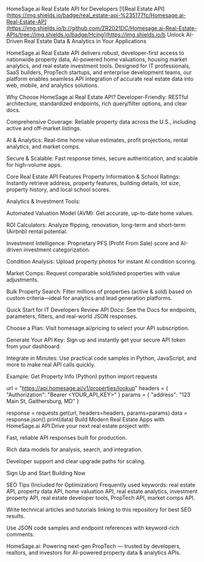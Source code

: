 HomeSage.ai Real Estate API for Developers
[![Real Estate API](https://img.shields.io/badge/real_estate-api-%235177fc/Homesage.ai-Real-Estate-AP](https://img.shields.io/b://github.com/ZR2021DC/Homesage.ai-Real-Estate-APIs/tree://img.shields.io/badge/Hcing](https://img.shields.io/b Unlock AI-Driven Real Estate Data & Analytics in Your Applications

HomeSage.ai Real Estate API delivers robust, developer-first access to nationwide property data, AI-powered home valuations, housing market analytics, and real estate investment tools. Designed for IT professionals, SaaS builders, PropTech startups, and enterprise development teams, our platform enables seamless API integration of accurate real estate data into web, mobile, and analytics solutions.

Why Choose HomeSage.ai Real Estate API?
Developer-Friendly: RESTful architecture, standardized endpoints, rich query/filter options, and clear docs.

Comprehensive Coverage: Reliable property data across the U.S., including active and off-market listings.

AI & Analytics: Real-time home value estimates, profit projections, rental analytics, and market comps.

Secure & Scalable: Fast response times, secure authentication, and scalable for high-volume apps.

Core Real Estate API Features
Property Information & School Ratings: Instantly retrieve address, property features, building details, lot size, property history, and local school scores.

Analytics & Investment Tools:

Automated Valuation Model (AVM): Get accurate, up-to-date home values.

ROI Calculators: Analyze flipping, renovation, long-term and short-term (Airbnb) rental potential.

Investment Intelligence: Proprietary PFS (Profit From Sale) score and AI-driven investment categorization.

Condition Analysis: Upload property photos for instant AI condition scoring.

Market Comps: Request comparable sold/listed properties with value adjustments.

Bulk Property Search: Filter millions of properties (active & sold) based on custom criteria—ideal for analytics and lead generation platforms.

Quick Start for IT Developers
Review API Docs: See the Docs for endpoints, parameters, filters, and real-world JSON responses.

Choose a Plan: Visit homesage.ai/pricing to select your API subscription.

Generate Your API Key: Sign up and instantly get your secure API token from your dashboard.

Integrate in Minutes: Use practical code samples in Python, JavaScript, and more to make real API calls quickly.

Example: Get Property Info (Python)
python
import requests

url = "https://api.homesage.ai/v1/properties/lookup"
headers = { "Authorization": "Bearer <YOUR_API_KEY>" }
params = { "address": "123 Main St, Gaithersburg, MD" }

response = requests.get(url, headers=headers, params=params)
data = response.json()
print(data)
Build Modern Real Estate Apps with HomeSage.ai API
Drive your next real estate project with:

Fast, reliable API responses built for production.

Rich data models for analysis, search, and integration.

Developer support and clear upgrade paths for scaling.

Sign Up and Start Building Now

SEO Tips (Included for Optimization)
Frequently used keywords: real estate API, property data API, home valuation API, real estate analytics, investment property API, real estate developer tools, PropTech API, market comps API.

Write technical articles and tutorials linking to this repository for best SEO results.

Use JSON code samples and endpoint references with keyword-rich comments.

HomeSage.ai: Powering next-gen PropTech — trusted by developers, realtors, and investors for AI-powered property data & analytics APIs.
